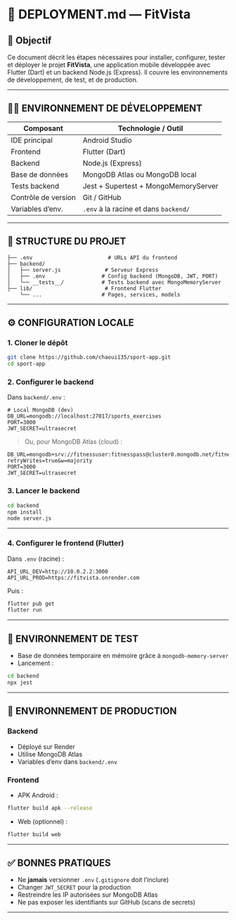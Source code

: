# 🚀 DEPLOYMENT.md — FitVista

## 📌 Objectif

Ce document décrit les étapes nécessaires pour installer, configurer, tester et déployer le projet **FitVista**, une application mobile développée avec Flutter (Dart) et un backend Node.js (Express). Il couvre les environnements de développement, de test, et de production.

---

## 🧑‍💼 ENVIRONNEMENT DE DÉVELOPPEMENT

| Composant           | Technologie / Outil                |
|---------------------|------------------------------------|
| IDE principal       | Android Studio                     |
| Frontend            | Flutter (Dart)                     |
| Backend             | Node.js (Express)                  |
| Base de données     | MongoDB Atlas ou MongoDB local     |
| Tests backend       | Jest + Supertest + MongoMemoryServer |
| Contrôle de version | Git / GitHub                       |
| Variables d’env.    | `.env` à la racine et dans `backend/` |

---

## 📂 STRUCTURE DU PROJET

```
├── .env                        # URLs API du frontend
├── backend/
│   ├── server.js              # Serveur Express
│   ├── .env                  # Config backend (MongoDB, JWT, PORT)
│   └── __tests__/            # Tests backend avec MongoMemoryServer
├── lib/                       # Frontend Flutter
    └── ...                   # Pages, services, models
```

---

## ⚙️ CONFIGURATION LOCALE

### 1. Cloner le dépôt

```bash
git clone https://github.com/chaoui135/sport-app.git
cd sport-app
```

### 2. Configurer le backend

Dans `backend/.env` :

```env
# Local MongoDB (dev)
DB_URL=mongodb://localhost:27017/sports_exercises
PORT=3000
JWT_SECRET=ultrasecret
```

> Ou, pour MongoDB Atlas (cloud) :

```env
DB_URL=mongodb+srv://fitnessuser:fitnesspass@cluster0.mongodb.net/fitnessdb?retryWrites=true&w=majority
PORT=3000
JWT_SECRET=ultrasecret
```

### 3. Lancer le backend

```bash
cd backend
npm install
node server.js
```

---

### 4. Configurer le frontend (Flutter)

Dans `.env` (racine) :

```env
API_URL_DEV=http://10.0.2.2:3000
API_URL_PROD=https://fitvista.onrender.com
```

Puis :

```bash
flutter pub get
flutter run
```

---

## 🧪 ENVIRONNEMENT DE TEST

- Base de données temporaire en mémoire grâce à `mongodb-memory-server`
- Lancement :

```bash
cd backend
npx jest
```

---

## 🚀 ENVIRONNEMENT DE PRODUCTION

### Backend

- Déployé sur Render
- Utilise MongoDB Atlas
- Variables d’env dans `backend/.env`

### Frontend

- APK Android :

```bash
flutter build apk --release
```

- Web (optionnel) :

```bash
flutter build web
```

---

## ✅ BONNES PRATIQUES

- Ne **jamais** versionner `.env` (`.gitignore` doit l’inclure)
- Changer `JWT_SECRET` pour la production
- Restreindre les IP autorisées sur MongoDB Atlas
- Ne pas exposer les identifiants sur GitHub (scans de secrets)

---


